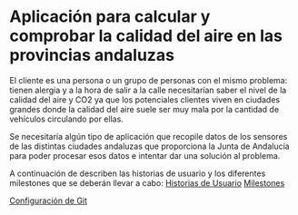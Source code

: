 # Aplicación para calcular y comprobar la calidad del aire en las provincias andaluzas

El cliente es una persona o un grupo de personas con el mismo problema: tienen alergia y 
a la hora de salir a la calle necesitarían saber el nivel de la calidad del aire y CO2 
ya que los potenciales clientes viven en ciudades grandes donde la calidad del aire suele 
ser muy mala por la cantidad de vehículos circulando por ellas.

Se necesitaría algún tipo de aplicación que recopile datos de los sensores de las distintas 
ciudades andaluzas que proporciona la Junta de Andalucía para poder procesar esos datos e 
intentar dar una solución al problema.

A continuación de describen las historias de usuario y los diferentes milestones que se deberán llevar a cabo:
[Historias de Usuario](/docs/historias_usuario.md)
[Milestones](/docs/milestones.md)

[Configuración de Git](/docs/git_config.png)
